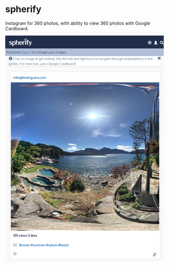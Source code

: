 # spherify
Instagram for 360 photos, with ability to view 360 photos with Google Cardboard.

![Screenshot](spherify.PNG)
